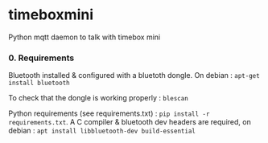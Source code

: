 # timeboxmini
Python mqtt daemon to talk with timebox mini

### 0. Requirements 
Bluetooth installed & configured with a bluetoth dongle.
On debian : `apt-get install bluetooth`

To check that the dongle is working properly : `blescan`

Python requirements (see requirements.txt) : `pip install -r requirements.txt`. A C compiler & bluetooth dev headers are required, on debian : `apt install libbluetooth-dev build-essential`
